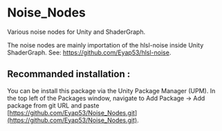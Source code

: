 # Noise_Nodes
Various noise nodes for Unity and ShaderGraph.

The noise nodes are mainly importation of the hlsl-noise inside Unity ShaderGraph. See: https://github.com/Eyap53/hlsl-noise.

## Recommanded installation : 

You can be install this package via the Unity Package Manager (UPM). In the top left of the Packages window, navigate to Add Package -> Add package from git URL and paste [https://github.com/Eyap53/Noise_Nodes.git](https://github.com/Eyap53/Noise_Nodes.git).
